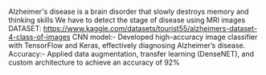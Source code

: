 Alzheimer's disease is a brain disorder that slowly destroys memory and thinking skills We have to detect the stage of disease using MRI images
DATASET: https://www.kaggle.com/datasets/tourist55/alzheimers-dataset-4-class-of-images
CNN model:-	Developed high-accuracy image classifier with TensorFlow and Keras, effectively diagnosing Alzheimer’s disease.
Accuracy:-	Applied data augmentation, transfer learning (DenseNET), and custom architecture to achieve an accuracy of 92%

